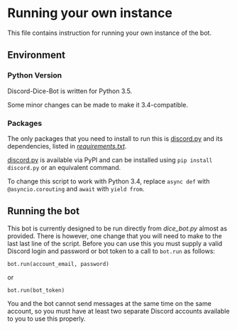 # Running your own instance
This file contains instruction for running your own instance of the bot.

## Environment
### Python Version
Discord-Dice-Bot is written for Python 3.5.

Some minor changes can be made to make it 3.4-compatible.

### Packages
The only packages that you need to install to run this is [discord.py] and its dependencies, listed in *[requirements.txt]*.

[discord.py] is available via PyPI and can be installed using `pip install discord.py` or an equivalent command.

[discord.py]: https://github.com/Rapptz/discord.py
[requirements.txt]: https://github.com/modimore/Discord-Dice-Bot/blob/master/requirements.txt

To change this script to work with Python 3.4,
replace `async def` with `@asyncio.corouting`
and `await` with `yield from`.

## Running the bot
This bot is currently designed to be run directly from *dice_bot.py* almost as provided. There is however, one change that you will need to make to the last last line of the script.
Before you can use this you must supply a valid Discord login and password or bot token to a call to `bot.run` as follows:
```
bot.run(account_email, password)
```
or
```
bot.run(bot_token)
```
You and the bot cannot send messages at the same time on the same account, so you must have at least two separate Discord accounts
available to you to use this properly.
